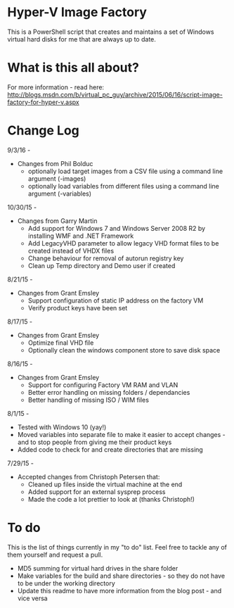# Hyper-V Image Factory #

This is a PowerShell script that creates and maintains a set of Windows virtual hard disks for me that are always up to date.  

# What is this all about? #

For more information - read here: http://blogs.msdn.com/b/virtual_pc_guy/archive/2015/06/16/script-image-factory-for-hyper-v.aspx


# Change Log #
9/3/16 -
* Changes from Phil Bolduc
  * optionally load target images from a CSV file using a command line argument (-images)
  * optionally load variables from different files using a command line argument (-variables)

10/30/15 -
* Changes from Garry Martin
  * Add support for Windows 7 and Windows Server 2008 R2 by installing WMF and .NET Framework
  * Add LegacyVHD parameter to allow legacy VHD format files to be created instead of VHDX files
  * Change behaviour for removal of autorun registry key
  * Clean up Temp directory and Demo user if created

8/21/15 -
* Changes from Grant Emsley
  * Support configuration of static IP address on the factory VM
  * Verify product keys have been set

8/17/15 -
* Changes from Grant Emsley
  * Optimize final VHD file
  * Optionally clean the windows component store to save disk space

8/16/15 -

* Changes from Grant Emsley
  * Support for configuring Factory VM RAM and VLAN
  * Better error handling on missing folders / dependancies
  * Better handling of missing ISO / WIM files

8/1/15 -

* Tested with Windows 10 (yay!)
* Moved variables into separate file to make it easier to accept changes - and to stop people from giving me their product keys
* Added code to check for and create directories that are missing

7/29/15 -

* Accepted changes from Christoph Petersen that: 
   * Cleaned up files inside the virtual machine at the end
   * Added support for an external sysprep process
   * Made the code a lot prettier to look at (thanks Christoph!)

# To do #

This is the list of things currently in my "to do" list.  Feel free to tackle any of them yourself and request a pull.

* MD5 summing for virtual hard drives in the share folder
* Make variables for the build and share directories - so they do not have to be under the working directory
* Update this readme to have more information from the blog post - and vice versa

